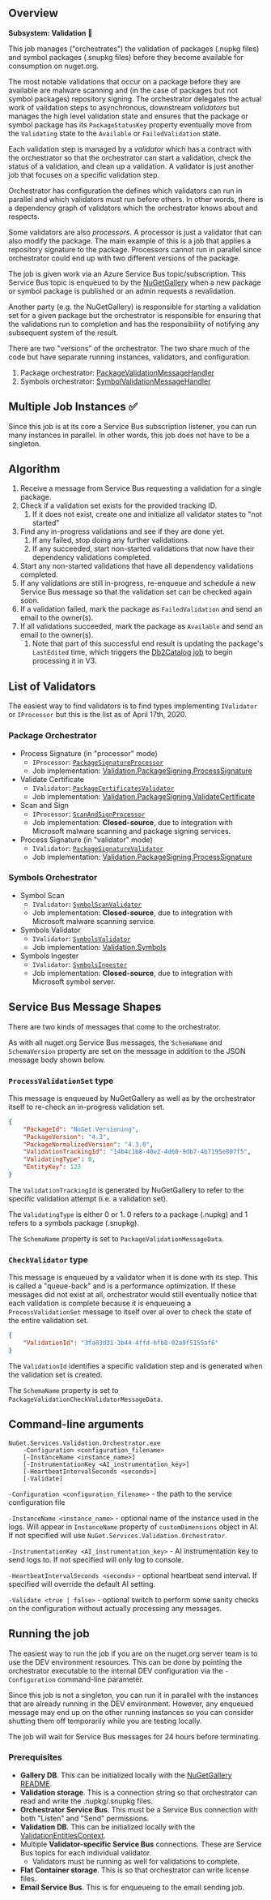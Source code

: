 ﻿## Overview

**Subsystem: Validation 📝**

This job manages ("orchestrates") the validation of packages (.nupkg files) and symbol packages (.snupkg files) before
they become available for consumption on nuget.org.

The most notable validations that occur on a package before they are available are malware scanning and (in the case of
packages but not symbol packages) repository signing. The orchestrator delegates the actual work of validation steps to
asynchronous, downstream *validators* but manages the high level validation state and ensures that the package or symbol
package has its `PackageStatusKey` property eventually move from the `Validating` state to the `Available` or
`FailedValidation` state.

Each validation step is managed by a *validator* which has a contract with the orchestrator so that the orchestrator can
start a validation, check the status of a validation, and clean up a validation. A validator is just another job that
focuses on a specific validation step.

Orchestrator has configuration the defines which validators can run in parallel and which validators must run before
others. In other words, there is a dependency graph of validators which the orchestrator knows about and respects.

Some validators are also *processors*. A processor is just a validator that can also modify the package. The main
example of this is a job that applies a repository signature to the package. Processors cannot run in parallel since
orchestrator could end up with two different versions of the package.

The job is given work via an Azure Service Bus topic/subscription. This Service Bus topic is enqueued to by the
[NuGetGallery](https://github.com/NuGet/NuGetGallery) when a new package or symbol package is published or an admin
requests a revalidation.

Another party (e.g. the NuGetGallery) is responsible for starting a validation set for a given package but the
orchestrator is responsible for ensuring that the validations run to completion and has the responsibility of notifying
any subsequent system of the result.

There are two "versions" of the orchestrator. The two share much of the code but have separate running instances,
validators, and configuration.

1. Package orchestrator: [PackageValidationMessageHandler](https://github.com/NuGet/NuGet.Jobs/blob/master/src/NuGet.Services.Validation.Orchestrator/PackageValidationMessageHandler.cs)
2. Symbols orchestrator: [SymbolValidationMessageHandler](https://github.com/NuGet/NuGet.Jobs/blob/master/src/NuGet.Services.Validation.Orchestrator/SymbolValidationMessageHandler.cs) 

## Multiple Job Instances ✅

Since this job is at its core a Service Bus subscription listener, you can run many instances in parallel. In other
words, this job does not have to be a singleton.

## Algorithm

1. Receive a message from Service Bus requesting a validation for a single package. 
1. Check if a validation set exists for the provided tracking ID.
   1. If it does not exist, create one and initialize all validator states to "not started"
1. Find any in-progress validations and see if they are done yet.
   1. If any failed, stop doing any further validations.
   1. If any succeeded, start non-started validations that now have their dependency validations completed.
1. Start any non-started validations that have all dependency validations completed.
1. If any validations are still in-progress, re-enqueue and schedule a new Service Bus message so that
   the validation set can be checked again soon.
1. If a validation failed, mark the package as `FailedValidation` and send an email to the owner(s).
1. If all validations succeeded, mark the package as `Available` and send an email to the owner(s).
   1. Note that part of this successful end result is updating the package's `LastEdited` time, which triggers
      the [Db2Catalog job](https://github.com/NuGet/NuGet.Services.Metadata/blob/master/src/Ng/Jobs/Db2CatalogJob.cs)
      to begin processing it in V3.

## List of Validators

The easiest way to find validators is to find types implementing `IValidator` or `IProcessor` but this is the list as
of April 17th, 2020.

### Package Orchestrator

- Process Signature (in "processor" mode)
  - `IProcessor`: [`PackageSignatureProcessor`](https://github.com/NuGet/NuGet.Jobs/blob/master/src/NuGet.Services.Validation.Orchestrator/PackageSigning/ProcessSignature/PackageSignatureProcessor.cs)
  - Job implementation: [Validation.PackageSigning.ProcessSignature](https://github.com/NuGet/NuGet.Jobs/tree/master/src/Validation.PackageSigning.ProcessSignature)
- Validate Certificate
  - `IValidator`: [`PackageCertificatesValidator`](https://github.com/NuGet/NuGet.Jobs/blob/master/src/NuGet.Services.Validation.Orchestrator/PackageSigning/ValidateCertificate/PackageCertificatesValidator.cs)
  - Job implementation: [Validation.PackageSigning.ValidateCertificate](https://github.com/NuGet/NuGet.Jobs/tree/master/src/Validation.PackageSigning.ValidateCertificate)
- Scan and Sign
  - `IProcessor`: [`ScanAndSignProcessor`](https://github.com/NuGet/NuGet.Jobs/blob/master/src/NuGet.Services.Validation.Orchestrator/PackageSigning/ScanAndSign/ScanAndSignProcessor.cs)
  - Job implementation: **Closed-source**, due to integration with Microsoft malware scanning and package signing services.
- Process Signature (in "validator" mode)
  - `IValidator`: [`PackageSignatureValidator`](https://github.com/NuGet/NuGet.Jobs/blob/master/src/NuGet.Services.Validation.Orchestrator/PackageSigning/ProcessSignature/PackageSignatureValidator.cs)
  - Job implementation: [Validation.PackageSigning.ProcessSignature](https://github.com/NuGet/NuGet.Jobs/tree/master/src/Validation.PackageSigning.ProcessSignature)

### Symbols Orchestrator

- Symbol Scan
  - `IValidator`: [`SymbolScanValidator`](https://github.com/NuGet/NuGet.Jobs/blob/master/src/NuGet.Services.Validation.Orchestrator/Symbols/SymbolScanValidator.cs)
  - Job implementation: **Closed-source**, due to integration with Microsoft malware scanning service.
- Symbols Validator
  - `IValidator`: [`SymbolsValidator`](https://github.com/NuGet/NuGet.Jobs/blob/master/src/NuGet.Services.Validation.Orchestrator/Symbols/SymbolsValidator.cs)
  - Job implementation: [Validation.Symbols](https://github.com/NuGet/NuGet.Jobs/tree/master/src/Validation.Symbols)
- Symbols Ingester
  - `IValidator`: [`SymbolsIngester`](https://github.com/NuGet/NuGet.Jobs/blob/master/src/NuGet.Services.Validation.Orchestrator/Symbols/SymbolsIngester.cs)
  - Job implementation: **Closed-source**, due to integration with Microsoft symbol server.

## Service Bus Message Shapes

There are two kinds of messages that come to the orchestrator.

As with all nuget.org Service Bus messages, the `SchemaName` and `SchemaVersion` property are set on the message in
addition to the JSON message body shown below.

### `ProcessValidationSet` type

This message is enqueued by NuGetGallery as well as by the orchestrator itself to re-check an in-progress validation set.

```json
{
    "PackageId": "NuGet.Versioning",
    "PackageVersion": "4.3",
    "PackageNormalizedVersion": "4.3.0",
    "ValidationTrackingId": "14b4c1b8-40e2-4d60-9db7-4b7195e807f5",
    "ValidatingType": 0,
    "EntityKey": 123
}
```

The `ValidationTrackingId` is generated by NuGetGallery to refer to the specific validation attempt (i.e. a validation
set).

The `ValidatingType` is either 0 or 1. 0 refers to a package (.nupkg) and 1 refers to a symbols package (.snupkg).

The `SchemaName` property is set to `PackageValidationMessageData`. 

### `CheckValidator` type

This message is enqueued by a validator when it is done with its step. This is called a "queue-back" and is a
performance optimization. If these messages did not exist at all, orchestrator would still eventually notice that each
validation is complete because it is enqueueing a `ProcessValidationSet` message to itself over al over to check the
state of the entire validation set.

```json
{
    "ValidationId": "3fa83d31-3b44-4ffd-bfb8-02a9f5155af6"
}
```

The `ValidationId` identifies a specific validation step and is generated when the validation set is created.

The `SchemaName` property is set to `PackageValidationCheckValidatorMessageData`.

## Command-line arguments

```
NuGet.Services.Validation.Orchestrator.exe
    -Configuration <configuration_filename>
    [-InstanceName <instance_name>]
    [-InstrumentationKey <AI_instrumentation_key>]
    [-HeartbeatIntervalSeconds <seconds>]
    [-Validate]
```

`-Configuration <configuration_filename>` - the path to the service configuration file

`-InstanceName <instance_name>` - optional name of the instance used in the logs. Will appear in `InstanceName`
property of `customDimensions` object in AI. If not specified will use `NuGet.Services.Validation.Orchestrator`.

`-InstrumentationKey <AI_instrumentation_key>` - AI instrumentation key to send logs to. If not specified will only log
to console.

`-HeartbeatIntervalSeconds <seconds>` - optional heartbeat send interval. If specified will override the default AI
setting.

`-Validate <true | false>` - optional switch to perform some sanity checks on the configuration without actually
processing any messages.

## Running the job

The easiest way to run the job if you are on the nuget.org server team is to use the DEV environment resources. This can
be done by pointing the orchestrator executable to the internal DEV configuration via the `-Configuration` command-line
parameter.

Since this job is not a singleton, you can run it in parallel with the instances that are already running in the DEV
environment. However, any enqueued message may end up on the other running instances so you can consider shutting them
off temporarily while you are testing locally.

The job will wait for Service Bus messages for 24 hours before terminating.

### Prerequisites

- **Gallery DB**. This can be initialized locally with the [NuGetGallery README](https://github.com/NuGet/NuGetGallery/blob/master/README.md).
- **Validation storage**. This is a connection string so that orchestrator can read and write the .nupkg/.snupkg files.
- **Orchestrator Service Bus**. This must be a Service Bus connection with both "Listen" and "Send" permissions.
- **Validation DB**. This can be initialized locally with the [ValidationEntitiesContext](https://github.com/NuGet/ServerCommon/blob/master/src/NuGet.Services.Validation/Entities/ValidationEntitiesContext.cs).
- Multiple **Validator-specific Service Bus** connections. These are Service Bus topics for each individual validator.
   - Validators must be running as well for validations to complete.
- **Flat Container storage**. This is so that orchestrator can write license files.
- **Email Service Bus**. This is for enqueueing to the email sending job.